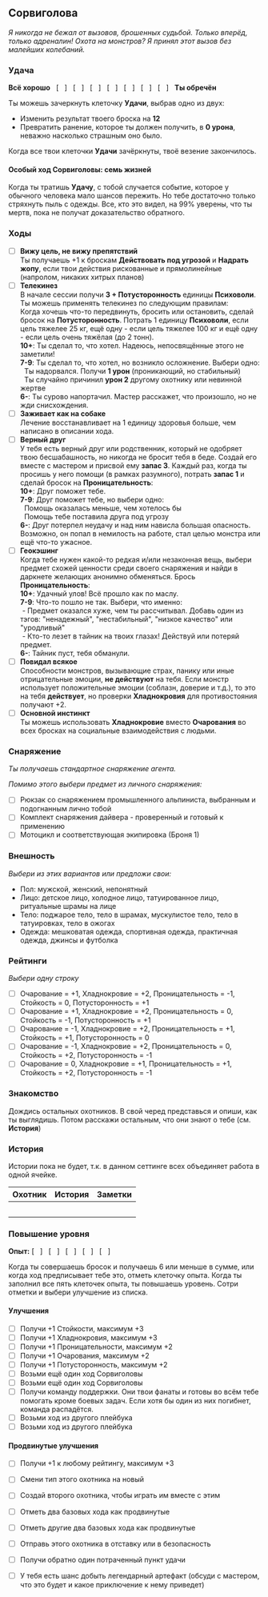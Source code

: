 ## Сорвиголова

_Я никогда не бежал от вызовов, брошенных судьбой. Только вперёд, только адреналин! Охота на монстров? Я принял этот вызов без малейших колебаний._

### Удача

**Всё хорошо** &nbsp; [ &nbsp; ] &nbsp; [ &nbsp; ] &nbsp; [ &nbsp; ] &nbsp; [ &nbsp; ] &nbsp; [ &nbsp; ] &nbsp; [ &nbsp; ] &nbsp; [ &nbsp; ] &nbsp; **Ты обречён**

Ты можешь зачеркнуть клеточку **Удачи**, выбрав одно из двух:

* Изменить результат твоего броска на **12**
* Превратить ранение, которое ты должен получить, в **0 урона**, неважно насколько страшным оно было.

Когда все твои клеточки **Удачи** зачёркнуты, твоё везение закончилось.

#### Особый ход Сорвиголовы: семь жизней

Когда ты тратишь **Удачу**, с тобой случается событие, которое у обычного человека мало шансов пережить. Но тебе достаточно только стряхнуть пыль с одежды. Все, кто это видел, на 99% уверены, что ты мертв, пока не получат доказательство обратного.

### Ходы

- [ ] **Вижу цель, не вижу препятствий**<br>Ты получаешь +1 к броскам **Действовать под угрозой** и **Надрать жопу**, если твои действия рискованные и прямолинейные (напролом, никаких хитрых планов)
- [ ] **Телекинез**<br>В начале сессии получи **3 + Потусторонность** единицы **Психоволи**. Ты можешь применять телекинез по следующим правилам:<br>Когда хочешь что-то передвинуть, бросить или остановить, сделай бросок на **Потусторонность**. Потрать 1 единицу **Психоволи**, если цель тяжелее 25 кг, ещё одну - если цель тяжелее 100 кг и ещё одну - если цель очень тяжёлая (до 2 тонн).
<br>**10+**: Ты сделал то, что хотел. Надеюсь, непосвящённые этого не заметили!
<br>**7-9**: Ты сделал то, что хотел, но возникло осложнение. Выбери одно:
<br>&nbsp;&nbsp;Ты надорвался. Получи **1 урон** (проникающий, но стабильный)
<br>&nbsp;&nbsp;Ты случайно причинил **урон 2** другому охотнику или невинной жертве
<br>**6-**: Ты сурово напортачил. Мастер расскажет, что произошло, но не жди снисхождения.
- [ ] **Заживает как на собаке**<br>Лечение восстанавливает на 1 единицу здоровья больше, чем написано в описании хода.
- [ ] **Верный друг**<br>У тебя есть верный друг или родственник, который не одобряет твою бесшабашность, но никогда не бросит тебя в беде. Создай его вместе с мастером и присвой ему **запас 3**. Каждый раз, когда ты просишь у него помощи (в рамках разумного), потрать **запас 1** и сделай бросок на **Проницательность**:
<br>**10+**: Друг поможет тебе.
<br>**7-9**: Друг поможет тебе, но выбери одно:
<br>&nbsp;&nbsp;Помощь оказалась меньше, чем хотелось бы
<br>&nbsp;&nbsp;Помощь тебе поставила друга под угрозу
<br>**6-**: Друг потерпел неудачу и над ним нависла большая опасность. Возможно, он попал в немилость на работе, стал целью монстра или ещё что-то ужасное.
- [ ] **Геокэшинг**<br>Когда тебе нужен какой-то редкая и/или незаконная вещь, выбери предмет схожей ценности среди своего снаряжения и найди в даркнете желающих анонимно обменяться. Брось **Проницательность**:
<br>**10+**: Удачный улов! Всё прошло как по маслу.
<br>**7-9**: Что-то пошло не так. Выбери, что именно:
<br>&nbsp;-&nbsp;Предмет оказался хуже, чем ты рассчитывал. Добавь один из тэгов: "ненадежный", "нестабильный", "низкое качество" или "уродливый"
<br>&nbsp;-&nbsp;Кто-то лезет в тайник на твоих глазах! Действуй или потеряй предмет.
<br>**6-**: Тайник пуст, тебя обманули.
- [ ] **Повидал всякое**<br>Способности монстров, вызывающие страх, панику или иные отрицательные эмоции, **не действуют** на тебя. Если монстр использует положительные эмоции (соблазн, доверие и т.д.), то это на тебя **действует**, но проверки **Хладнокровия** для противостояния получают +2.
- [ ] **Основной инстинкт**<br>Ты можешь использовать **Хладнокровие** вместо **Очарования** во всех бросках на социальные взаимодействия с людьми.

### Снаряжение

_Ты получаешь стандартное снаряжение агента._

_Помимо этого выбери предмет из личного снаряжения:_

- [ ] Рюкзак со снаряжением промышленного альпиниста, выбранным и подогнанным лично тобой
- [ ] Комплект снаряжения дайвера - проверенный и готовый к применению
- [ ] Мотоцикл и соответствующая экипировка (Броня 1)

### Внешность

_Выбери из этих вариантов или предложи свои:_

* Пол: мужской, женский, непонятный
* Лицо: детское лицо, холодное лицо, татуированное лицо, ритуальные шрамы на лице
* Тело: поджарое тело, тело в шрамах, мускулистое тело, тело в татуировках, тело в ожогах
* Одежда: мешковатая одежда, спортивная одежда, практичная одежда, джинсы и футболка

### Рейтинги

_Выбери одну строку_
- [ ] Очарование = +1, Хладнокровие = +2, Проницательность = -1, Стойкость =  0, Потусторонность = +1
- [ ] Очарование = +1, Хладнокровие = +2, Проницательность =  0, Стойкость = -1, Потусторонность = +1
- [ ] Очарование = -1, Хладнокровие = +2, Проницательность = +1, Стойкость = +1, Потусторонность =  0
- [ ] Очарование = -1, Хладнокровие = +2, Проницательность =  0, Стойкость = +2, Потусторонность = -1
- [ ] Очарование =  0, Хладнокровие = +1, Проницательность = +1, Стойкость = +2, Потусторонность = -1

### Знакомство

Дождись остальных охотников. В свой черед представься и опиши, как ты выглядишь. Потом расскажи остальным, что они знают о тебе (см. **История**)

### История

Истории пока не будет, т.к. в данном сеттинге всех объединяет работа в одной ячейке.

| Охотник | История | Заметки |
|---------|---------|---------|
|         |  |
|         | |
|         | |
|         | |
|         | |
### Повышение уровня

**Опыт:** [ &nbsp; ] &nbsp; [ &nbsp; ] &nbsp; [ &nbsp; ] &nbsp; [ &nbsp; ] &nbsp; [ &nbsp; ]

Когда ты совершаешь бросок и получаешь 6 или меньше в сумме, или когда ход предписывает тебе это, отметь клеточку опыта.
Когда ты заполнил все пять клеточек опыта, ты повышаешь уровень. Сотри отметки и выбери улучшение из списка.

#### Улучшения

- [ ] Получи +1 Стойкости, максимум +3
- [ ] Получи +1 Хладнокровия, максимум +3
- [ ] Получи +1 Проницательности, максимум +2
- [ ] Получи +1 Очарования, максимум +2
- [ ] Получи +1 Потусторонность, максимум +2
- [ ] Возьми ещё один ход Сорвиголовы
- [ ] Возьми ещё один ход Сорвиголовы
- [ ] Получи команду поддержки. Они твои фанаты и готовы во всём тебе помогать кроме боевых задач. Если хотя бы один из них погибнет, команда распадётся.
- [ ] Возьми ход из другого плейбука
- [ ] Возьми ход из другого плейбука

#### Продвинутые улучшения
- [ ] Получи +1 к любому рейтингу, максимум +3
- [ ] Смени тип этого охотника на новый
- [ ] Создай второго охотника, чтобы играть им вместе с этим
- [ ] Отметь два базовых хода как продвинутые
- [ ] Отметь другие два базовых хода как продвинутые
- [ ] Отправь этого охотника в отставку или в безопасность
- [ ] Получи обратно один потраченный пункт удачи
- [ ] У тебя есть шанс добыть легендарный артефакт (обсуди с мастером, что это будет и какое приключение к нему приведет)



